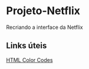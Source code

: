 # Projeto-Netflix
Recriando a interface da Netflix

## Links úteis 
[HTML Color Codes](https://html-color-codes.info/)
